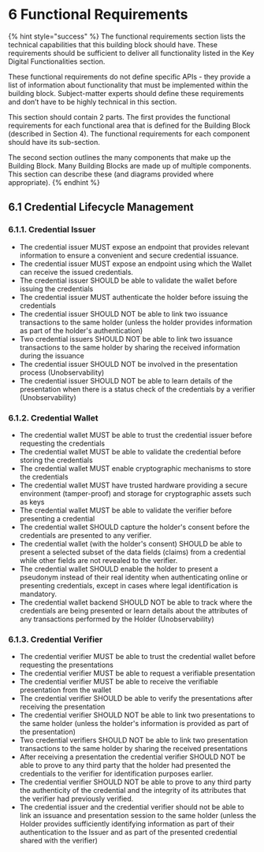 # 6 Functional Requirements

{% hint style="success" %}
The functional requirements section lists the technical capabilities that this building block should have. These requirements should be sufficient to deliver all functionality listed in the Key Digital Functionalities section.

These functional requirements do not define specific APIs - they provide a list of information about functionality that must be implemented within the building block. Subject-matter experts should define these requirements and don’t have to be highly technical in this section.

This section should contain 2 parts. The first provides the functional requirements for each functional area that is defined for the Building Block (described in Section 4). The functional requirements for each component should have its sub-section.

The second section outlines the many components that make up the Building Block. Many Building Blocks are made up of multiple components. This section can describe these (and diagrams provided where appropriate).
{% endhint %}

## 6.1 Credential Lifecycle Management

### 6.1.1. Credential Issuer

* The credential issuer MUST expose an endpoint that provides relevant information to ensure a convenient and secure credential issuance.
* The credential issuer MUST expose an endpoint using which the Wallet can receive the issued credentials.
* The credential issuer SHOULD be able to validate the wallet before issuing the credentials
* The credential issuer MUST authenticate the holder before issuing the credentials
* The credential issuer SHOULD NOT be able to link two issuance transactions to the same holder (unless the holder provides information as part of the holder's authentication)
* Two credential issuers SHOULD NOT be able to link two issuance transactions to the same holder by sharing the received information during the issuance
* The credential issuer SHOULD NOT be involved in the presentation process (Unobservability)
* The credential issuer SHOULD NOT be able to learn details of the presentation when there is a status check of the credentials by a verifier (Unobservability)

### 6.1.2. Credential Wallet

* The credential wallet MUST be able to trust the credential issuer before requesting the credentials
* The credential wallet MUST be able to validate the credential before storing the credentials
* The credential wallet MUST enable cryptographic mechanisms to store the credentials
* The credential wallet MUST have trusted hardware providing a secure environment (tamper-proof) and storage for cryptographic assets such as keys
* The credential wallet MUST be able to validate the verifier before presenting a credential
* The credential wallet SHOULD capture the holder's consent before the credentials are presented to any verifier.
* The credential wallet (with the holder's consent) SHOULD be able to present a selected subset of the data fields (claims) from a credential while other fields are not revealed to the verifier.
* The credential wallet SHOULD enable the holder to present a pseudonym instead of their real identity when authenticating online or presenting credentials, except in cases where legal identification is mandatory.
* The credential wallet backend SHOULD NOT be able to track where the credentials are being presented or learn details about the attributes of any transactions performed by the Holder (Unobservability)

### 6.1.3. Credential Verifier

* The credential verifier MUST be able to trust the credential wallet before requesting the presentations
* The credential verifier MUST be able to request a verifiable presentation
* The credential verifier MUST be able to receive the verifiable presentation from the wallet
* The credential verifier SHOULD be able to verify the presentations after receiving the presentation
* The credential verifier SHOULD NOT be able to link two presentations to the same holder (unless the holder's information is provided as part of the presentation)
* Two credential verifiers SHOULD NOT be able to link two presentation transactions to the same holder by sharing the received presentations
* After receiving a presentation the credential verifier SHOULD NOT be able to prove to any third party that the holder had presented the credentials to the verifier for identification purposes earlier.
* The credential verifier SHOULD NOT be able to prove to any third party the authenticity of the credential and the integrity of its attributes that the verifier had previously verified.
* The credential issuer and the credential verifier should not be able to link an issuance and presentation session to the same holder (unless the Holder provides sufficiently identifying information as part of their authentication to the Issuer and as part of the presented credential shared with the verifier)
